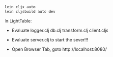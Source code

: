 ``` bash
lein cljx auto
lein cljsbuild auto dev
```

In LightTable:
- Evaluate
  logger.clj
  db.clj
  transform.clj
  client.cljs

- Evaluate
  server.clj
to start the sever!!!

- Open Browser Tab, goto http://localhost:8080/
